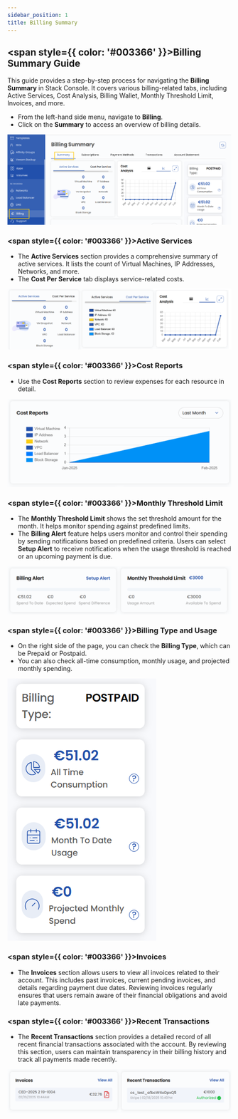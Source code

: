```yaml
---
sidebar_position: 1
title: Billing Summary
---
```


## <span style={{ color: '#003366' }}>Billing Summary Guide</span>

This guide provides a step-by-step process for navigating the **Billing Summary** in Stack Console. It covers various billing-related tabs, including Active Services, Cost Analysis, Billing Wallet, Monthly Threshold Limit, Invoices, and more.

- From the left-hand side menu, navigate to **Billing**.
- Click on the **Summary** to access an overview of billing details.

![Billing Summary](images/billing_1.png)

### <span style={{ color: '#003366' }}>Active Services</span>

- The **Active Services** section provides a comprehensive summary of active services. It lists the count of Virtual Machines, IP Addresses, Networks, and more.
- The **Cost Per Service** tab displays service-related costs.

![Active Services](images/billing_4.png)

### <span style={{ color: '#003366' }}>Cost Reports</span>

- Use the **Cost Reports** section to review expenses for each resource in detail.

![Cost Reports](images/billing_5.png)

### <span style={{ color: '#003366' }}>Monthly Threshold Limit</span>

- The **Monthly Threshold Limit** shows the set threshold amount for the month. It helps monitor spending against predefined limits.
- The **Billing Alert** feature helps users monitor and control their spending by sending notifications based on predefined criteria. Users can select **Setup Alert** to receive notifications when the usage threshold is reached or an upcoming payment is due.

![Monthly Threshold Limit](images/billing_6.png)

### <span style={{ color: '#003366' }}>Billing Type and Usage</span>

- On the right side of the page, you can check the **Billing Type**, which can be Prepaid or Postpaid.
- You can also check all-time consumption, monthly usage, and projected monthly spending.

![Billing Type and Usage](images/billing_7.png)

### <span style={{ color: '#003366' }}>Invoices</span>

- The **Invoices** section allows users to view all invoices related to their account. This includes past invoices, current pending invoices, and details regarding payment due dates. Reviewing invoices regularly ensures that users remain aware of their financial obligations and avoid late payments.

### <span style={{ color: '#003366' }}>Recent Transactions</span>

- The **Recent Transactions** section provides a detailed record of all recent financial transactions associated with the account. By reviewing this section, users can maintain transparency in their billing history and track all payments made recently.

![Recent Transactions](images/billing_12.png)

